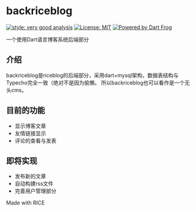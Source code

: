 # backriceblog

[![style: very good analysis][very_good_analysis_badge]][very_good_analysis_link]
[![License: MIT][license_badge]][license_link]
[![Powered by Dart Frog](https://img.shields.io/endpoint?url=https://tinyurl.com/dartfrog-badge)](https://dartfrog.vgv.dev)

一个使用Dart语言博客系统后端部分

## 介绍

backriceblog是riceblog的后端部分，采用dart+mysql架构，数据表结构与Typecho完全一致（绝对不是因为偷懒。
所以backriceblog也可以看作是一个无头cms。

## 目前的功能

- 显示博客文章
- 友情链接显示
- 评论的查看与发表

## 即将实现

- 发布新的文章
- 自动构建rss文件
- 完善用户管理部分


Made with RICE



[license_badge]: https://img.shields.io/badge/license-MIT-blue.svg
[license_link]: https://opensource.org/licenses/MIT
[very_good_analysis_badge]: https://img.shields.io/badge/style-very_good_analysis-B22C89.svg
[very_good_analysis_link]: https://pub.dev/packages/very_good_analysis